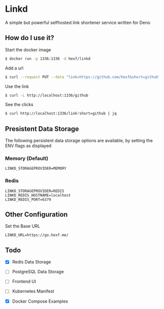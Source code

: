 # Linkd

A simple but powerful selfhosted link shortener service written for Deno

## How do I use it?

Start the docker image

```sh
$ docker run -p 1336:1336 -d hexf/linkd
```

Add a url

```sh
$ curl --request PUT --data "link=https://github.com/hexf&short=github" http://localhost:1336/link
```

Use the link

```sh
$ curl -L http://localhost:1336/github
```

See the clicks

```sh
$ curl http://localhost:1336/link?short=github | jq
```

## Presistent Data Storage

The following persistent data storage options are available, by setting the ENV flags as displayed

### Memory (Default)

```env
LINKD_STORAGEPROVIDER=MEMORY
```

### Redis

```env
LINKD_STORAGEPROVIDER=REDIS
LINKD_REDIS_HOSTNAME=localhost
LINKD_REDIS_PORT=6379
```

## Other Configuration

Set the Base URL

```env
LINKD_URL=https://go.hexf.me/
```

## Todo

* [x] Redis Data Storage
* [ ] PostgreSQL Data Storage
* [ ] Frontend UI
* [ ] Kubernetes Manifest
* [x] Docker Compose Examples


